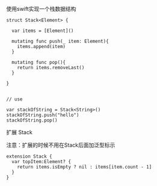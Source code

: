 使用swift实现一个栈数据结构

```
struct Stack<Element> {

  var items = [Element]()

  mutating func push(_ item: Element){
    items.append(item)
  }

  mutating func pop(){
    return items.removeLast()
  }

}


// use

var stackOfString = Stack<String>()
stackOfString.push("hello")
stackOfString.pop()

```

扩展 Stack

注意：扩展的时候不用在Stack后面加泛型标示<Element>

```
extension Stack {
  var topItem:Element? {
    return items.isEmpty ? nil : items[item.count - 1]
  }
}
```
